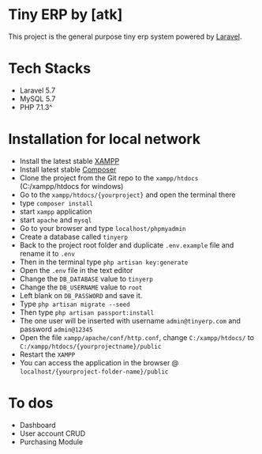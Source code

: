 # Tiny ERP by [atk]
This project is the general purpose tiny erp system powered by [Laravel](http://laravel.com).


# Tech Stacks
 - Laravel 5.7
 - MySQL 5.7
 - PHP 7.1.3^

# Installation for local network
 - Install the latest stable [XAMPP](https://www.apachefriends.org/index.html)
 - Install latest stable [Composer](https://getcomposer.org/)
 - Clone the project from the Git repo to the `xampp/htdocs` (C:/xampp/htdocs for windows)
 - Go to the `xampp/htdocs/{yourproject}` and open the terminal there
 - type `composer install`
 - start `xampp` application
 - start `apache` and `mysql`
 - Go to your browser and type `localhost/phpmyadmin`
 - Create a database called `tinyerp`
 - Back to the project root folder and duplicate `.env.example` file and rename it to `.env`
 - Then in the terminal type `php artisan key:generate`
 - Open the `.env` file in the text editor
 - Change the `DB_DATABASE` value to `tinyerp` 
 - Change the `DB_USERNAME` value to `root` 
 - Left blank on `DB_PASSWORD` and save it.
 - Type `php artisan migrate --seed` 
 - Then type `php artisan passport:install`
 - The one user will be inserted with username `admin@tinyerp.com` and password `admin@12345`
 - Open the file `xampp/apache/conf/http.conf`, change `C:/xampp/htdocs/` to `C:/xampp/htdocs/{yourprojectname}/public`
 - Restart the `XAMPP`
 - You can access the application in the browser @ `localhost/{yourproject-folder-name}/public`


# To dos
 - Dashboard
 - User account CRUD
 - Purchasing Module
